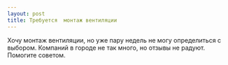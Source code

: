 ```yaml
---
layout: post 
title: Требуется  монтаж вентиляции 
--- 
```

Хочу  монтаж вентиляции, но уже пару недель не могу определиться с выбором. Компаний в городе не так много, но отзывы не радуют. Помогите советом.